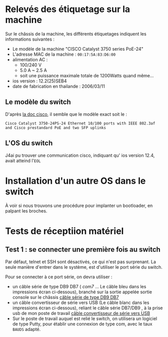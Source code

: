 
# Relevés des étiquetage sur la machine

Sur le châssis de la machine, les différents étiquetages indiquent les informations suivantes : 

* Le modèle de la machine "CISCO Catalyst 3750 series PoE-24"
* L'adresse MAC de la machine   : `00:17:5A:83:D6:00`
* alimentation AC : 
  * 100/240 V
  * 5.0 A ~ 2.5 A
  * soit une puissance maximale totale de 1200Watts quand même... 
* ios version : 12.2(25)SEB4
* date de fabrication en thailande : 2006/03/11



## Le modèle du switch

D'après [la doc cisco](https://www.cisco.com/c/en/us/products/collateral/switches/catalyst-3750-series-switches/product_data_sheet0900aecd80371991.html), il semble que le modèle exact soit  le :

`Cisco Catalyst 3750-24PS-24 Ethernet 10/100 ports with IEEE 802.3af and Cisco prestandard PoE and two SFP uplinks`


## L'OS du switch

J4ai pu trouver une communication cisco, indiquant qu' ios version 12.4, avait atteind l'`EOL`

# Installation d'un autre OS dans le switch

À voir si nous trouvons une procédure pour implanter un bootloader, en palpant les broches.

# Tests de réceptiion matériel

## Test 1 : se connecter une première fois au switch

Par défaut, telnet et SSH sont désactivés, ce qui n'est pas surprenant. La seule manière d'entrer dans le système, est d'utiliser le port série du switch.

Pour se connecter à ce port série, on devra utiliser :

* un câble série de type DB9 DB7 ( *com7* ... Le câble bleu dans les impressions écran ci-dessous), branché sur la sortie appelée sortie console sur le châssis
[câble série de type DB9 DB7](lien)
* un câble convertisseur de série vers USB (Le câble blanc dans les impressions écran ci-dessous), reliant le câble série DB7/DB9 , à la prise usb de mon poste de travail
[câble convertisseur de série vers USB](lien)
* Sur le poste de travail auquel est relié le switch, on utilisera un logiciel de type Putty, pour établir une connexion de type com, avec le taux `BAUDS` adapté.


 
